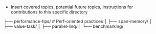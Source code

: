 
- insert covered topics, potential future topics, instructions for contributions to this specific directory


├── performance-tips/           # Perf-oriented practices
│   ├── span-memory/
│   ├── value-task/
│   ├── parallel-linq/
│   └── benchmarking/